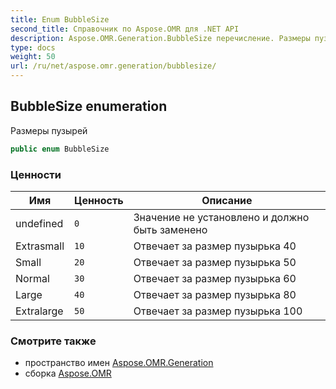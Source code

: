 ```yaml
---
title: Enum BubbleSize
second_title: Справочник по Aspose.OMR для .NET API
description: Aspose.OMR.Generation.BubbleSize перечисление. Размеры пузырей
type: docs
weight: 50
url: /ru/net/aspose.omr.generation/bubblesize/
---
```

## BubbleSize enumeration

Размеры пузырей

```csharp
public enum BubbleSize
```

### Ценности

| Имя | Ценность | Описание |
| --- | --- | --- |
| undefined | `0` | Значение не установлено и должно быть заменено |
| Extrasmall | `10` | Отвечает за размер пузырька 40 |
| Small | `20` | Отвечает за размер пузырька 50 |
| Normal | `30` | Отвечает за размер пузырька 60 |
| Large | `40` | Отвечает за размер пузырька 80 |
| Extralarge | `50` | Отвечает за размер пузырька 100 |

### Смотрите также

* пространство имен [Aspose.OMR.Generation](../../aspose.omr.generation/)
* сборка [Aspose.OMR](../../)



